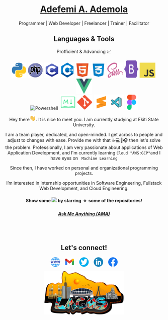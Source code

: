 <h1 align="center"> <a href ="https://arhesus.trumpeterstv.com/">Adefemi A. Ademola</a></h1>
<p align="center">Programmer | Web Developer | Freelancer | Trainer | Facilitator</p>
<h2 align="center"> Languages & Tools </h2>
<p align="center">Profficient & Advancing 📈</p>
<p align="center">
<img src="https://github.com/Howdy-admoll/Howdy-admoll/blob/main/images/python.png" alt="Python" width="48" height="48"/>&nbsp;<img src="https://github.com/Howdy-admoll/Howdy-admoll/blob/main/images/php.svg" alt="php" width="48" height="48"/>&nbsp;<img src="https://github.com/Howdy-admoll/Howdy-admoll/blob/main/images/c.png" alt="C" width="50" height="48"/>&nbsp;<img src="https://github.com/Howdy-admoll/Howdy-admoll/blob/main/images/cpp.png" alt="C++" width="40" height="48"/>&nbsp;<img src="https://github.com/Howdy-admoll/Howdy-admoll/blob/main/images/html.svg" alt="HTML" width="48" height="48"/>&nbsp;<img src="https://github.com/Howdy-admoll/Howdy-admoll/blob/main/images/css.png" alt="CSS" width="48" height="48"/>&nbsp;<img src="https://github.com/Howdy-admoll/Howdy-admoll/blob/main/images/sass.png" alt="SASS" width="50" height="48"/>&nbsp;<img src="https://github.com/Howdy-admoll/Howdy-admoll/blob/main/images/bootstrap.svg" alt="Bootstrap" width="45" height="55"/>&nbsp;<img src="https://github.com/Howdy-admoll/Howdy-admoll/blob/main/images/js.png" alt="JavaScript" width="50" height="48"/>&nbsp;<img src="https://github.com/Howdy-admoll/Howdy-admoll/blob/main/images/vue.png" alt="Vue" width="50" height="48"/><br><img src="https://www.freeiconspng.com/uploads/powershell-icon-9.png" alt="Powershell" width="48" height="48"/>&nbsp;&nbsp;<img src="https://github.com/Howdy-admoll/Howdy-admoll/blob/main/images/markdown.png" alt="Markdown" width="48" height="48"/>&nbsp;<img src="https://github.com/Howdy-admoll/Howdy-admoll/blob/main/images/git.png" alt="Git" width="50" height="48"/>&nbsp;<img src="https://github.com/Howdy-admoll/Howdy-admoll/blob/main/images/sublime.png" alt="sublime" width="48" height="48"/><img src="https://github.com/Howdy-admoll/Howdy-admoll/blob/main/images/vscode.png" alt="vscode" width="48" height="48"/>&nbsp;<img src="https://github.com/Howdy-admoll/Howdy-admoll/blob/main/images/figma.png" alt="Figma" width="40" height="48"/>  </p>


<p align="center">Hey there<img src="https://raw.githubusercontent.com/ABSphreak/ABSphreak/master/gifs/Hi.gif" width="20px">. It is nice to meet you. I am currently studying at Ekiti State University.</p>

<p align="center">I am a team player, dedicated, and open-minded. I get across to people and adjust to changes with ease. Provide me with that ☕💻🔋🎧 then let's solve the problem. Professionally, I am very passionate about applications of Web Application Development, and I'm currently learning <code>Cloud "AWS:GCP"</code>and I have eyes on <code> Machine Learning</code></p>

<p align="center">Since then, I have worked on personal and organizational programming projects.</p>

<p align="center">I’m interested in internship opportunities in Software Engineering, Fullstack Web Development, and Cloud Engineering.<br>
  
<h4 align="center">Show some <img src="https://acegif.com/wp-content/uploads/2020/b72nv6/kiss-emoji-16.gif" width="30px"> by starring  &nbsp;⭐&nbsp; some of the repositories!</h4>
<h5 align="center"><a href="https://github.com/Howdy-admoll/Howdy-admoll/discussions">Ask Me Anything (AMA)</a></h5>
</p>

<!---
Howdy-admoll/Howdy-admoll is a ✨ special ✨ repository because its `README.md` (this file) appears on your GitHub profile.
You can click the Preview link to take a look at your changes.
--->
<br><br>

<h2 align="center"> Let's connect! </h2>
<p align="center">
<a href="https://arhesus-admoll.web.app//"><img align="center" width="30px" src="https://github.com/Howdy-admoll/Howdy-admoll/blob/main/images/web.png" /></a> &nbsp;&nbsp; <a href="mailto:admoll.adefemi@gmail.com"><img align="center" width="30px" src="https://github.com/Howdy-admoll/Howdy-admoll/blob/main/images/logo-gmail.png" /></a> &nbsp;&nbsp; <a href="https://twitter.com/officialadmoll"><img align="center" width="30px" src="https://github.com/Howdy-admoll/Howdy-admoll/blob/main/images/twitter.png" /></a> &nbsp;&nbsp; <a href="https://www.linkedin.com/in/admoll/"><img align="center" width="30px" src="https://github.com/Howdy-admoll/Howdy-admoll/blob/main/images/linkedIns.png" /></a> &nbsp;&nbsp; <a href="https://www.facebook.com/AdmollX/"><img align="center" width="30px" src="https://github.com/Howdy-admoll/Howdy-admoll/blob/main/images/facebook.png" /></a>
</p>

<p align="center">
<img src="https://github.com/Howdy-admoll/Howdy-admoll/blob/main/images/real.png" alt="Lagos,Nigeria" width="50%" height="50%"/>
</p>
